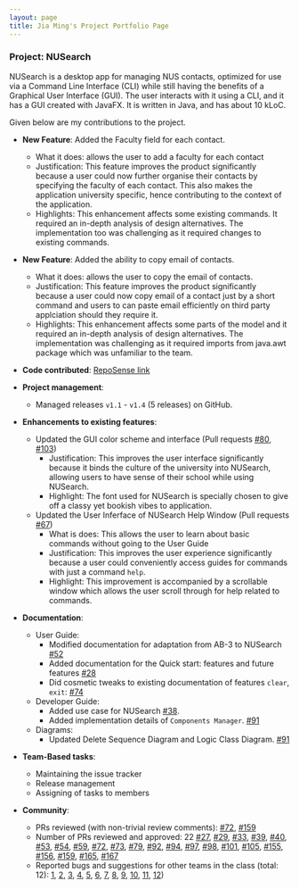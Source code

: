 ```yaml
---
layout: page
title: Jia Ming's Project Portfolio Page
---
```


### Project: NUSearch

NUSearch is a desktop app for managing NUS contacts, optimized for use via a Command Line Interface (CLI) while still having the benefits of a Graphical User Interface (GUI).
The user interacts with it using a CLI, and it has a GUI created with JavaFX. It is written in Java, and has about 10 kLoC.

Given below are my contributions to the project.

* **New Feature**: Added the Faculty field for each contact.
  * What it does: allows the user to add a faculty for each contact
  * Justification: This feature improves the product significantly because a user could now further organise their contacts by specifying the faculty of each contact. This also makes the application university specific, hence contributing to the context of the application.
  * Highlights: This enhancement affects some existing commands. It required an in-depth analysis of design alternatives. The implementation too was challenging as it required changes to existing commands.
  
* **New Feature**: Added the ability to copy email of contacts.
  * What it does: allows the user to copy the email of contacts.
  * Justification: This feature improves the product significantly because a user could now copy email of a contact just by a short command and users to can paste email efficiently on third party applciation should they require it.
  * Highlights: This enhancement affects some parts of the model and it required an in-depth analysis of design alternatives. The implementation was challenging as it required imports from java.awt package which was unfamiliar to the team.
  
* **Code contributed**: [RepoSense link](https://nus-cs2103-ay2122s2.github.io/tp-dashboard/?search=W11-4&sort=groupTitle&sortWithin=title&timeframe=commit&mergegroup=&groupSelect=groupByRepos&breakdown=true&checkedFileTypes=docs~functional-code~test-code~other&since=2022-02-18&tabOpen=true&tabType=authorship&zFR=false&tabAuthor=SimJM&tabRepo=AY2122S2-CS2103T-W11-4%2Ftp%5Bmaster%5D&authorshipIsMergeGroup=false&authorshipFileTypes=docs~functional-code~test-code&authorshipIsBinaryFileTypeChecked=false)

* **Project management**:
    * Managed releases `v1.1` - `v1.4` (5 releases) on GitHub.

* **Enhancements to existing features**:
    * Updated the GUI color scheme and interface (Pull requests [\#80](https://github.com/AY2122S2-CS2103T-W11-4/tp/pull/80), [\#103](https://github.com/AY2122S2-CS2103T-W11-4/tp/pull/103))
      * Justification: This improves the user interface significantly because it binds the culture of the university into NUSearch, allowing users to have sense of their school while using NUSearch.
      * Highlight: The font used for NUSearch is specially chosen to give off a classy yet bookish vibes to application.
    * Updated the User Inferface of NUSearch Help Window (Pull requests [\#67](https://github.com/AY2122S2-CS2103T-W11-4/tp/pull/67))
      * What is does: This allows the user to learn about basic commands without going to the User Guide
      * Justification: This improves the user experience significantly because a user could conveniently access guides for commands with just a command `help`.
      * Highlight: This improvement is accompanied by a scrollable window which allows the user scroll through for help related to commands. 

* **Documentation**:
    * User Guide:
        * Modified documentation for adaptation from AB-3 to NUSearch [\#52](https://github.com/AY2122S2-CS2103T-W11-4/tp/pull/52)
        * Added documentation for the Quick start:  features and future features [\#28](https://github.com/AY2122S2-CS2103T-W11-4/tp/pull/28)
        * Did cosmetic tweaks to existing documentation of features `clear`, `exit`: [\#74]()
    * Developer Guide:
        * Added use case for NUSearch [\#38](https://github.com/AY2122S2-CS2103T-W11-4/tp/pull/38).
        * Added implementation details of `Components Manager`. [\#91](https://github.com/AY2122S2-CS2103T-W11-4/tp/pull/91)
    * Diagrams:
        * Updated Delete Sequence Diagram and Logic Class Diagram. [\#91](https://github.com/AY2122S2-CS2103T-W11-4/tp/pull/91)

* **Team-Based tasks**:
  * Maintaining the issue tracker
  * Release management
  * Assigning of tasks to members

* **Community**:
    * PRs reviewed (with non-trivial review comments): [\#72](https://github.com/AY2122S2-CS2103T-W11-4/tp/pull/72), [\#159](https://github.com/AY2122S2-CS2103T-W11-4/tp/pull/159)
    * Number of PRs reviewed and approved: 22 [\#27](https://github.com/AY2122S2-CS2103T-W11-4/tp/pull/27), [\#29](https://github.com/AY2122S2-CS2103T-W11-4/tp/pull/29), [\#33](https://github.com/AY2122S2-CS2103T-W11-4/tp/pull/33), [\#39](https://github.com/AY2122S2-CS2103T-W11-4/tp/pull/39), [\#40](https://github.com/AY2122S2-CS2103T-W11-4/tp/pull/40), [\#53](https://github.com/AY2122S2-CS2103T-W11-4/tp/pull/53), [\#54](https://github.com/AY2122S2-CS2103T-W11-4/tp/pull/54), [\#59](https://github.com/AY2122S2-CS2103T-W11-4/tp/pull/59), [\#72](https://github.com/AY2122S2-CS2103T-W11-4/tp/pull/72), [\#73](https://github.com/AY2122S2-CS2103T-W11-4/tp/pull/73), [\#79](https://github.com/AY2122S2-CS2103T-W11-4/tp/pull/79), [\#92](https://github.com/AY2122S2-CS2103T-W11-4/tp/pull/92), [\#94](https://github.com/AY2122S2-CS2103T-W11-4/tp/pull/94), [\#97](https://github.com/AY2122S2-CS2103T-W11-4/tp/pull/97), [\#98](https://github.com/AY2122S2-CS2103T-W11-4/tp/pull/98), [\#101](https://github.com/AY2122S2-CS2103T-W11-4/tp/pull/101), [\#105](https://github.com/AY2122S2-CS2103T-W11-4/tp/pull/105), [\#155](https://github.com/AY2122S2-CS2103T-W11-4/tp/pull/155), [\#156](https://github.com/AY2122S2-CS2103T-W11-4/tp/pull/156), [\#159](https://github.com/AY2122S2-CS2103T-W11-4/tp/pull/159), [\#165](https://github.com/AY2122S2-CS2103T-W11-4/tp/pull/165), [\#167](https://github.com/AY2122S2-CS2103T-W11-4/tp/pull/167)
    * Reported bugs and suggestions for other teams in the class (total: 12): [1](https://github.com/SimJM/ped/issues/1), [2](https://github.com/SimJM/ped/issues/2), [3](https://github.com/SimJM/ped/issues/3), [4](https://github.com/SimJM/ped/issues/4), [5](https://github.com/SimJM/ped/issues/5), [6](https://github.com/SimJM/ped/issues/6), [7](https://github.com/SimJM/ped/issues/7), [8](https://github.com/SimJM/ped/issues/8), [9](https://github.com/SimJM/ped/issues/9), [10](https://github.com/SimJM/ped/issues/10), [11](https://github.com/SimJM/ped/issues/11), [12](https://github.com/SimJM/ped/issues/12))
    
